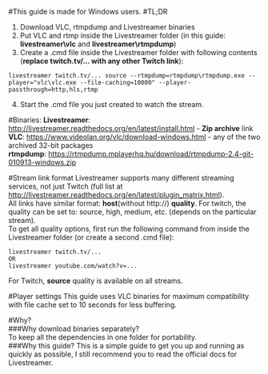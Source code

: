 #This guide is made for Windows users.
#TL;DR
1. Download VLC, rtmpdump and Livestreamer binaries
2. Put VLC and rtmp inside the Livestreamer folder (in this guide: **livestreamer\vlc** and **livestreamer\rtmpdump**)
3. Create a .cmd file inside the Livestreamer folder with following contents (**replace twitch.tv/... with any other Twitch link**):
```
livestreamer twitch.tv/... source --rtmpdump=rtmpdump\rtmpdump.exe --player="vlc\vlc.exe --file-caching=10000" --player-passthrough=http,hls,rtmp
```
4. Start the .cmd file you just created to watch the stream.

#Binaries:
**Livestreamer**: http://livestreamer.readthedocs.org/en/latest/install.html - **Zip archive** link  
**VLC**: https://www.videolan.org/vlc/download-windows.html - any of the two archived 32-bit packages  
**rtmpdump**: https://rtmpdump.mplayerhq.hu/download/rtmpdump-2.4-git-010913-windows.zip  

#Stream link format
Livestreamer supports many different streaming services, not just Twitch (full list at http://livestreamer.readthedocs.org/en/latest/plugin_matrix.html).  
All links have similar format: **host**(without http://) **quality**. For twitch, the quality can be set to: source, high, medium, etc. (depends on the particular stream).   
To get all quality options, first run the following command from inside the Livestreamer folder (or create a second .cmd file):

```
livestreamer twitch.tv/...
OR
livestreamer youtube.com/watch?v=...

```
For Twitch, **source** quality is available on all streams.

#Player settings
This guide uses VLC binaries for maximum compatibility with file cache set to 10 seconds for less buffering.

#Why?  
###Why download binaries separately?  
To keep all the dependencies in one folder for portability.  
###Why this guide?
This is a simple guide to get you up and running as quickly as possible, I still recommend you to read the official docs for Livestreamer.
